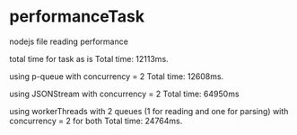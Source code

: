 # performanceTask
nodejs file reading performance

total time for task as is
Total time: 12113ms.

using p-queue with concurrency = 2
Total time: 12608ms.

using JSONStream  with concurrency = 2
Total time: 64950ms

using workerThreads with 2 queues (1 for reading and one for parsing)
with concurrency = 2 for both
Total time: 24764ms.
